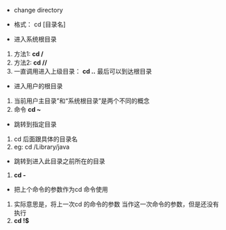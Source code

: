 * change directory

* 格式： cd [目录名]

* 进入系统根目录
 1. 方法1: **cd /**
 2. 方法2: **cd //**
 3. 一直调用进入上级目录： **cd ..** 最后可以到达根目录

* 进入用户的根目录
 1. 当前用户主目录”和“系统根目录”是两个不同的概念
 2. 命令 **cd ~**

* 跳转到指定目录
 1. cd 后面跟具体的目录名
 2. eg: cd /Library/java

* 跳转到进入此目录之前所在的目录
 1. **cd -**

* 把上个命令的参数作为cd 命令使用
 1. 实际意思是，将上一次cd 的命令的参数 当作这一次命令的参数，但是还没有执行
 2. **cd !$**
